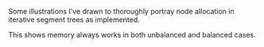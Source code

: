 Some illustrations I've drawn to thoroughly portray node allocation in iterative segment trees as implemented. 

This shows memory always works in both unbalanced and balanced cases.
